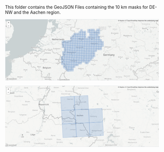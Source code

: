 This folder contains the GeoJSON Files containing the 10 km masks for DE-NW and the Aachen region. 

<p align="center"><img src="https://raw.githubusercontent.com/AlexanderJuestel/hd_mapping_interreg_nwe/main/images/de_nw_mask_10km.PNG" width="600">

<p align="center"><img src="https://raw.githubusercontent.com/AlexanderJuestel/hd_mapping_interreg_nwe/main/images/de_nw_mask_10km_aachen.PNG" width="600">
